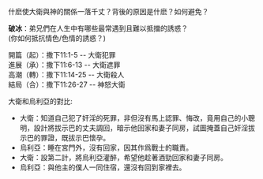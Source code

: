 什麽使大衛與神的關係一落千丈？背後的原因是什麽？如何避免？  

**破冰**：弟兄們在人生中有哪些最常遇到且難以抵擋的誘惑？  
(你如何抵抗情色/色情的誘惑？)

開篇（起）：撒下11:1-5 -- 大衛犯罪  
進展（承）：撒下11:6-13 -- 大衛遮罪  
高潮（轉）：撒下11:14-25 -- 大衛殺人  
結局（合）：撒下11:26-27 -- 神怒大衛  

大衛和烏利亞的對比:
- 大衛：知道自己犯了奸淫的死罪，非但沒有馬上認罪、悔改，竟用自己的小聰明，設計將拔示巴的丈夫調回，暗示他回家和妻子同房，試圖掩蓋自己奸淫拔示巴的罪證，既拔示巴懷孕。
- 烏利亞：睡在宮門外，沒有回家，因其作爲戰士的職責。
- 大衛：設第二計，將烏利亞灌醉，希望他趁著酒勁回家和妻子同房。
- 烏利亞：與他主的僕人一同住宿，還沒有回到家裡去。

